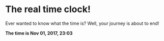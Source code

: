 # The real time clock!

Ever wanted to know what the time is? Well, your journey is about to end!

**The time is Nov 01, 2017, 23:03**